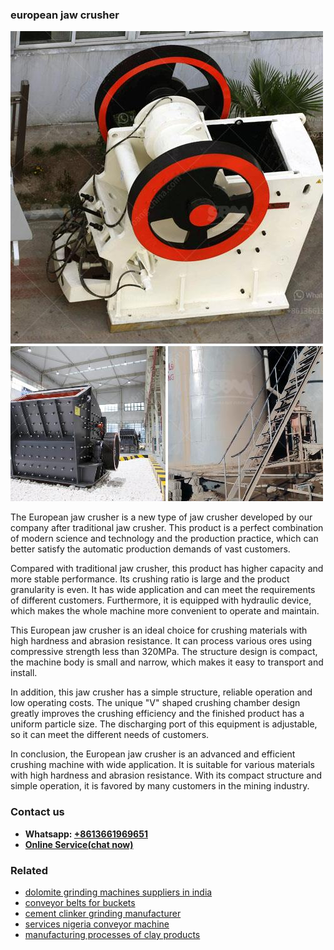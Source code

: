 <h3>european jaw crusher</h3><img src='1706768143.jpg' alt=''><p>The European jaw crusher is a new type of jaw crusher developed by our company after traditional jaw crusher. This product is a perfect combination of modern science and technology and the production practice, which can better satisfy the automatic production demands of vast customers.</p><p>Compared with traditional jaw crusher, this product has higher capacity and more stable performance. Its crushing ratio is large and the product granularity is even. It has wide application and can meet the requirements of different customers. Furthermore, it is equipped with hydraulic device, which makes the whole machine more convenient to operate and maintain.</p><p>This European jaw crusher is an ideal choice for crushing materials with high hardness and abrasion resistance. It can process various ores using compressive strength less than 320MPa. The structure design is compact, the machine body is small and narrow, which makes it easy to transport and install.</p><p>In addition, this jaw crusher has a simple structure, reliable operation and low operating costs. The unique "V" shaped crushing chamber design greatly improves the crushing efficiency and the finished product has a uniform particle size. The discharging port of this equipment is adjustable, so it can meet the different needs of customers.</p><p>In conclusion, the European jaw crusher is an advanced and efficient crushing machine with wide application. It is suitable for various materials with high hardness and abrasion resistance. With its compact structure and simple operation, it is favored by many customers in the mining industry.</p><h3>Contact us</h3><ul><li><strong>Whatsapp:&nbsp;<a href="https://wa.me/8613661969651">+8613661969651</a></strong></li><li><a href="https://swt.shibang-china.com/?git&amp;zhl&amp;european jaw crusher"><strong>Online Service(chat now)</strong></a></li></ul><h3>Related</h3><ul><li><a href='dolomite grinding machines suppliers in india.md'>dolomite grinding machines suppliers in india</a></li><li><a href='conveyor belts for buckets.md'>conveyor belts for buckets</a></li><li><a href='cement clinker grinding manufacturer.md'>cement clinker grinding manufacturer</a></li><li><a href='services nigeria conveyor machine.md'>services nigeria conveyor machine</a></li><li><a href='manufacturing processes of clay products.md'>manufacturing processes of clay products</a></li></ul>